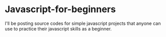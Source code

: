 # Javascript-for-beginners
I'll be posting source codes for simple javascript projects that anyone can use to practice their javascript skills as a beginner.
